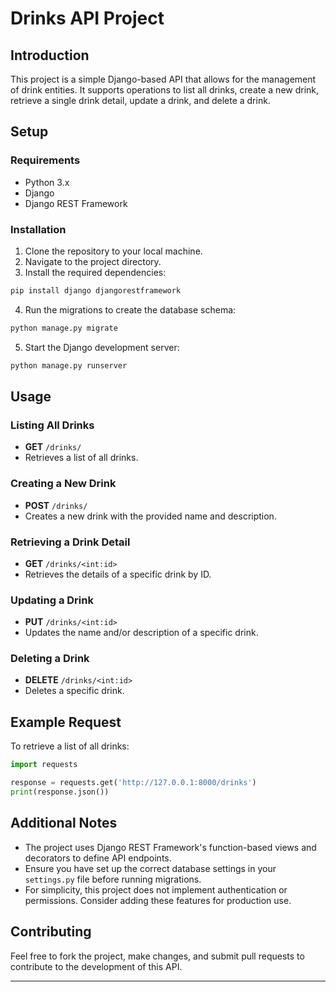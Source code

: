 # Drinks API Project

## Introduction

This project is a simple Django-based API that allows for the management of drink entities. It supports operations to list all drinks, create a new drink, retrieve a single drink detail, update a drink, and delete a drink.

## Setup

### Requirements

- Python 3.x
- Django
- Django REST Framework

### Installation

1. Clone the repository to your local machine.
2. Navigate to the project directory.
3. Install the required dependencies:

```bash
pip install django djangorestframework
```

4. Run the migrations to create the database schema:

```bash
python manage.py migrate
```

5. Start the Django development server:

```bash
python manage.py runserver
```

## Usage

### Listing All Drinks

- **GET** `/drinks/`
- Retrieves a list of all drinks.

### Creating a New Drink

- **POST** `/drinks/`
- Creates a new drink with the provided name and description.

### Retrieving a Drink Detail

- **GET** `/drinks/<int:id>`
- Retrieves the details of a specific drink by ID.

### Updating a Drink

- **PUT** `/drinks/<int:id>`
- Updates the name and/or description of a specific drink.

### Deleting a Drink

- **DELETE** `/drinks/<int:id>`
- Deletes a specific drink.

## Example Request

To retrieve a list of all drinks:

```python
import requests

response = requests.get('http://127.0.0.1:8000/drinks')
print(response.json())
```

## Additional Notes

- The project uses Django REST Framework's function-based views and decorators to define API endpoints.
- Ensure you have set up the correct database settings in your `settings.py` file before running migrations.
- For simplicity, this project does not implement authentication or permissions. Consider adding these features for production use.

## Contributing

Feel free to fork the project, make changes, and submit pull requests to contribute to the development of this API.

---
